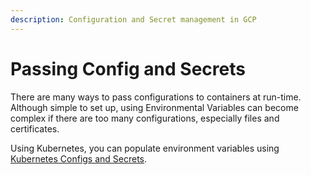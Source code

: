 ```yaml
---
description: Configuration and Secret management in GCP
---
```


# Passing Config and Secrets

There are many ways to pass configurations to containers at run-time. Although simple to set up, using Environmental Variables can become complex if there are too many configurations, especially files and certificates.&#x20;

Using Kubernetes, you can populate environment variables using [Kubernetes Configs and Secrets](../../../kubernetes-user-guide/kubernetes-configs-and-secrets/).
